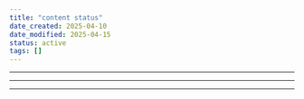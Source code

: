 ```yaml
---
title: "content status"
date_created: 2025-04-10
date_modified: 2025-04-15
status: active
tags: []
---
```


---

---

---


